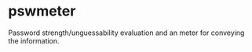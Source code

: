 pswmeter
========

Password strength/unguessability evaluation and an meter for conveying the information.
